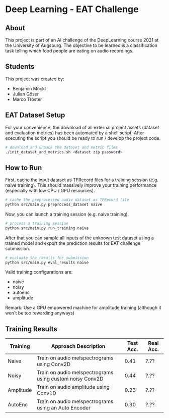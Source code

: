 
# Deep Learning - EAT Challenge

## About
This project is part of an AI challenge of the DeepLearning course 2021 at the University of Augsburg.
The objective to be learned is a classification task telling which food people are eating on audio recordings.

## Students
This project was created by:
- Benjamin Möckl
- Julian Göser
- Marco Tröster

## EAT Dataset Setup
For your convenience, the download of all external project assets (dataset and evaluation metrics) has been
automated by a shell script. After executing the script you should be ready to run / develop the project code.

```sh
# download and unpack the dataset and metric files
./init_dataset_and_metrics.sh <dataset zip password>
```

## How to Run
First, cache the input dataset as TFRecord files for a training session (e.g. naive training).
This should massively improve your training performance (especially with low CPU / GPU resources).

```sh
# cache the preprocessed audio dataset as TFRecord file
python src/main.py preprocess_dataset naive
```

Now, you can launch a training session (e.g. naive training).

```sh
# process a training session
python src/main.py run_training naive
```

After that you can sample all inputs of the unknown test dataset using a trained model
and export the prediction results for EAT challenge submission.

```sh
# evaluate the results for submission
python src/main.py eval_results naive
```

Valid training configurations are:
- naive
- noisy
- autoenc
- amplitude

Remark: Use a GPU empowered machine for amplitude training (although it won't be too rewarding anyways)

## Training Results

| Training  | Approach Description                                     | Test Acc. | Real Acc. |
| --------- | -------------------------------------------------------- | --------- | --------- |
| Naive     | Train on audio melspectrograms using Conv2D              |      0.41 |      ?.?? |
| Noisy     | Train on audio melspectrograms using custom noisy Conv2D |      0.44 |      ?.?? |
| Amplitude | Train on audio amplitude using Conv1D                    |      0.23 |      ?.?? |
| AutoEnc   | Train on audio melspectrograms using an Auto Encoder     |      0.30 |      ?.?? |
